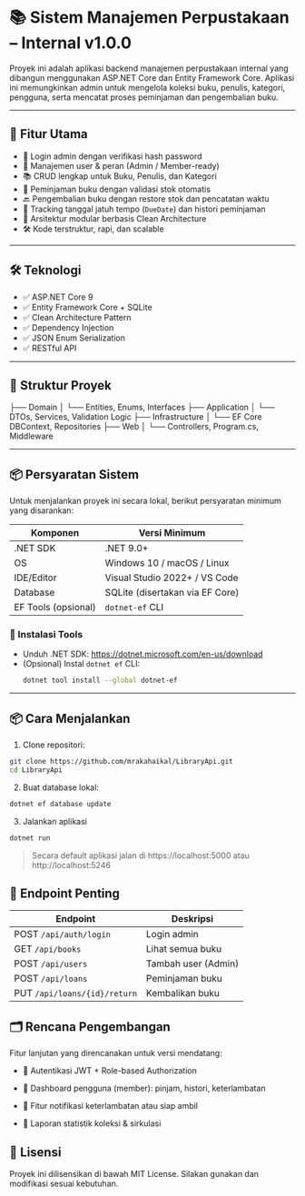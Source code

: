 # 📚 Sistem Manajemen Perpustakaan – Internal v1.0.0

Proyek ini adalah aplikasi backend manajemen perpustakaan internal yang dibangun menggunakan ASP.NET Core dan Entity Framework Core. Aplikasi ini memungkinkan admin untuk mengelola koleksi buku, penulis, kategori, pengguna, serta mencatat proses peminjaman dan pengembalian buku.

---

## 🚀 Fitur Utama

- 🔐 Login admin dengan verifikasi hash password
- 👤 Manajemen user & peran (Admin / Member-ready)
- 📚 CRUD lengkap untuk Buku, Penulis, dan Kategori
- 🔄 Peminjaman buku dengan validasi stok otomatis
- 🔙 Pengembalian buku dengan restore stok dan pencatatan waktu
- 📅 Tracking tanggal jatuh tempo (`DueDate`) dan histori peminjaman
- 🧱 Arsitektur modular berbasis Clean Architecture
- 🛠️ Kode terstruktur, rapi, dan scalable

---

## 🛠️ Teknologi

- ✅ ASP.NET Core 9
- ✅ Entity Framework Core + SQLite
- ✅ Clean Architecture Pattern
- ✅ Dependency Injection
- ✅ JSON Enum Serialization
- ✅ RESTful API

---

## 📂 Struktur Proyek

├── Domain
│ └── Entities, Enums, Interfaces
├── Application
│ └── DTOs, Services, Validation Logic
├── Infrastructure
│ └── EF Core DBContext, Repositories
├── Web
│ └── Controllers, Program.cs, Middleware

---

## 📦 Persyaratan Sistem

Untuk menjalankan proyek ini secara lokal, berikut persyaratan minimum yang disarankan:

| Komponen            | Versi Minimum                   |
| ------------------- | ------------------------------- |
| .NET SDK            | .NET 9.0+                       |
| OS                  | Windows 10 / macOS / Linux      |
| IDE/Editor          | Visual Studio 2022+ / VS Code   |
| Database            | SQLite (disertakan via EF Core) |
| EF Tools (opsional) | `dotnet-ef` CLI                 |

### 🔧 Instalasi Tools

- Unduh .NET SDK: https://dotnet.microsoft.com/en-us/download
- (Opsional) Instal `dotnet ef` CLI:
  ```bash
  dotnet tool install --global dotnet-ef
  ```

---

## 📦 Cara Menjalankan

1. Clone repositori:

```bash
git clone https://github.com/mrakahaikal/LibraryApi.git
cd LibraryApi
```

2. Buat database lokal:

```bash
dotnet ef database update
```

3. Jalankan aplikasi

```bash
dotnet run
```

> Secara default aplikasi jalan di https://localhost:5000 atau http://localhost:5246

## 🔐 Endpoint Penting

| Endpoint                     | Deskripsi           |
| ---------------------------- | ------------------- |
| POST `/api/auth/login`       | Login admin         |
| GET `/api/books`             | Lihat semua buku    |
| POST `/api/users`            | Tambah user (Admin) |
| POST `/api/loans`            | Peminjaman buku     |
| PUT `/api/loans/{id}/return` | Kembalikan buku     |

## 🗂️ Rencana Pengembangan

Fitur lanjutan yang direncanakan untuk versi mendatang:

- 🔑 Autentikasi JWT + Role-based Authorization

- 👥 Dashboard pengguna (member): pinjam, histori, keterlambatan

- 📨 Fitur notifikasi keterlambatan atau siap ambil

- 🧾 Laporan statistik koleksi & sirkulasi

## 📄 Lisensi

Proyek ini dilisensikan di bawah MIT License. Silakan gunakan dan modifikasi sesuai kebutuhan.
